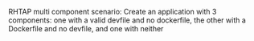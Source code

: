RHTAP multi component scenario: Create an application with 3 components: one with a valid devfile and no dockerfile, the other with a Dockerfile and no devfile, and one with neither

